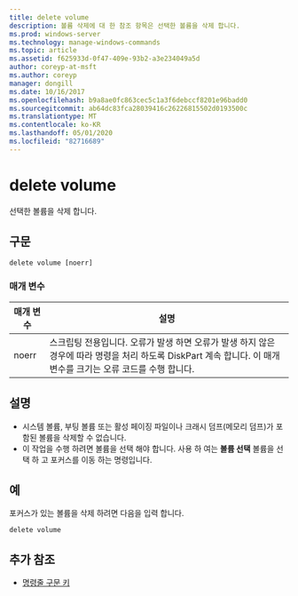 ```yaml
---
title: delete volume
description: 볼륨 삭제에 대 한 참조 항목은 선택한 볼륨을 삭제 합니다.
ms.prod: windows-server
ms.technology: manage-windows-commands
ms.topic: article
ms.assetid: f625933d-0f47-409e-93b2-a3e234049a5d
author: coreyp-at-msft
ms.author: coreyp
manager: dongill
ms.date: 10/16/2017
ms.openlocfilehash: b9a8ae0fc863cec5c1a3f6debccf8201e96badd0
ms.sourcegitcommit: ab64dc83fca28039416c26226815502d0193500c
ms.translationtype: MT
ms.contentlocale: ko-KR
ms.lasthandoff: 05/01/2020
ms.locfileid: "82716689"
---
```

# <a name="delete-volume"></a>delete volume

선택한 볼륨을 삭제 합니다.

## <a name="syntax"></a>구문

```
delete volume [noerr]
```

### <a name="parameters"></a>매개 변수

| 매개 변수 | 설명 |
| --------- | ----------- |
| noerr | 스크립팅 전용입니다. 오류가 발생 하면 오류가 발생 하지 않은 경우에 따라 명령을 처리 하도록 DiskPart 계속 합니다. 이 매개 변수를 크기는 오류 코드를 수행 합니다. |

## <a name="remarks"></a>설명

-   시스템 볼륨, 부팅 볼륨 또는 활성 페이징 파일이나 크래시 덤프(메모리 덤프)가 포함된 볼륨을 삭제할 수 없습니다.
-   이 작업을 수행 하려면 볼륨을 선택 해야 합니다. 사용 하 여는 **볼륨 선택** 볼륨을 선택 하 고 포커스를 이동 하는 명령입니다.

## <a name="examples"></a>예

포커스가 있는 볼륨을 삭제 하려면 다음을 입력 합니다.
```
delete volume
```

## <a name="additional-references"></a>추가 참조

- [명령줄 구문 키](command-line-syntax-key.md)

